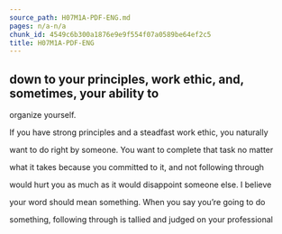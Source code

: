 ```yaml
---
source_path: H07M1A-PDF-ENG.md
pages: n/a-n/a
chunk_id: 4549c6b300a1876e9e9f554f07a0589be64ef2c5
title: H07M1A-PDF-ENG
---
```

## down to your principles, work ethic, and, sometimes, your ability to

organize yourself.

If you have strong principles and a steadfast work ethic, you naturally

want to do right by someone. You want to complete that task no matter

what it takes because you committed to it, and not following through

would hurt you as much as it would disappoint someone else. I believe

your word should mean something. When you say you’re going to do

something, following through is tallied and judged on your professional
